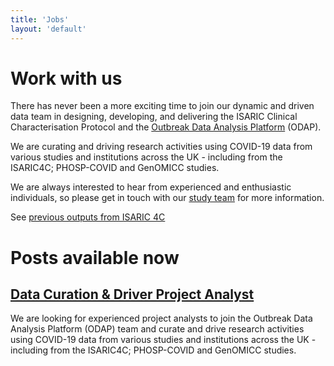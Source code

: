 ```yaml
---
title: 'Jobs'
layout: 'default'
---
```


# Work with us

There has never been a more exciting time to join our dynamic and driven data team in designing, developing, and delivering the ISARIC Clinical Characterisation Protocol and the 
[Outbreak Data Analysis Platform](https://isaric4c.net/analysis-platform/) (ODAP).  

We are curating and driving research activities using COVID-19 data from various studies and institutions across the UK - including from the ISARIC4C; PHOSP-COVID and GenOMICC studies.

We are always interested to hear from experienced and enthusiastic individuals, so please get in touch with our [study team](mailto:isaric4c-samples@roslin.ed.ac.uk) for more information. 

See [previous outputs from ISARIC 4C](/outputs/)


# Posts available now


## [Data Curation & Driver Project Analyst](https://elxw.fa.em3.oraclecloud.com/hcmUI/CandidateExperience/en/sites/CX_1001/job/2438)

We are looking for experienced project analysts to join the Outbreak Data Analysis Platform (ODAP) team and curate and drive research activities using COVID-19 data from various studies and institutions across the UK - including from the ISARIC4C; PHOSP-COVID and GenOMICC studies.








